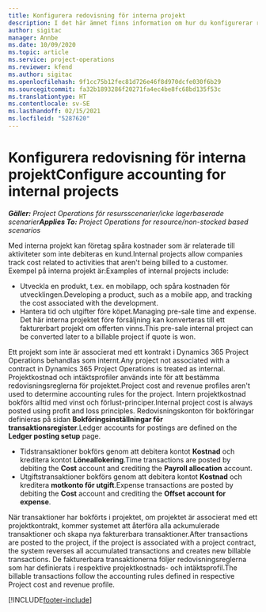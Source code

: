 ```yaml
---
title: Konfigurera redovisning för interna projekt
description: I det här ämnet finns information om hur du konfigurerar redovisningspraxis för interna projekt i Project Operations.
author: sigitac
manager: Annbe
ms.date: 10/09/2020
ms.topic: article
ms.service: project-operations
ms.reviewer: kfend
ms.author: sigitac
ms.openlocfilehash: 9f1cc75b12fec81d726e46f8d970dcfe030f6b29
ms.sourcegitcommit: fa32b1893286f20271fa4ec4be8fc68bd135f53c
ms.translationtype: HT
ms.contentlocale: sv-SE
ms.lasthandoff: 02/15/2021
ms.locfileid: "5287620"
---
```

# <a name="configure-accounting-for-internal-projects"></a><span data-ttu-id="eb52f-103">Konfigurera redovisning för interna projekt</span><span class="sxs-lookup"><span data-stu-id="eb52f-103">Configure accounting for internal projects</span></span>

<span data-ttu-id="eb52f-104">_**Gäller:** Project Operations för resursscenarier/icke lagerbaserade scenarier_</span><span class="sxs-lookup"><span data-stu-id="eb52f-104">_**Applies To:** Project Operations for resource/non-stocked based scenarios_</span></span>

<span data-ttu-id="eb52f-105">Med interna projekt kan företag spåra kostnader som är relaterade till aktiviteter som inte debiteras en kund.</span><span class="sxs-lookup"><span data-stu-id="eb52f-105">Internal projects allow companies track cost related to activities that aren't being billed to a customer.</span></span> <span data-ttu-id="eb52f-106">Exempel på interna projekt är:</span><span class="sxs-lookup"><span data-stu-id="eb52f-106">Examples of internal projects include:</span></span>

- <span data-ttu-id="eb52f-107">Utveckla en produkt, t.ex. en mobilapp, och spåra kostnaden för utvecklingen.</span><span class="sxs-lookup"><span data-stu-id="eb52f-107">Developing a product, such as a mobile app, and tracking the cost associated with the development.</span></span>
- <span data-ttu-id="eb52f-108">Hantera tid och utgifter före köpet.</span><span class="sxs-lookup"><span data-stu-id="eb52f-108">Managing pre-sale time and expense.</span></span> <span data-ttu-id="eb52f-109">Det här interna projektet före försäljning kan konverteras till ett fakturerbart projekt om offerten vinns.</span><span class="sxs-lookup"><span data-stu-id="eb52f-109">This pre-sale internal project can be converted later to a billable project if quote is won.</span></span>

<span data-ttu-id="eb52f-110">Ett projekt som inte är associerat med ett kontrakt i Dynamics 365 Project Operations behandlas som internt.</span><span class="sxs-lookup"><span data-stu-id="eb52f-110">Any project not associated with a contract in Dynamics 365 Project Operations is treated as internal.</span></span> <span data-ttu-id="eb52f-111">Projektkostnad och intäktsprofiler används inte för att bestämma redovisningsreglerna för projektet.</span><span class="sxs-lookup"><span data-stu-id="eb52f-111">Project cost and revenue profiles aren't used to determine accounting rules for the project.</span></span> <span data-ttu-id="eb52f-112">Intern projektkostnad bokförs alltid med vinst och förlust-principer.</span><span class="sxs-lookup"><span data-stu-id="eb52f-112">Internal project cost is always posted using profit and loss principles.</span></span> <span data-ttu-id="eb52f-113">Redovisningskonton för bokföringar definieras på sidan **Bokföringsinställningar för transaktionsregister**.</span><span class="sxs-lookup"><span data-stu-id="eb52f-113">Ledger accounts for postings are defined on the **Ledger posting setup** page.</span></span>

- <span data-ttu-id="eb52f-114">Tidstransaktioner bokförs genom att debitera kontot **Kostnad** och kreditera kontot **Löneallokering**.</span><span class="sxs-lookup"><span data-stu-id="eb52f-114">Time transactions are posted by debiting the **Cost** account and crediting the **Payroll allocation** account.</span></span>
- <span data-ttu-id="eb52f-115">Utgiftstransaktioner bokförs genom att debitera kontot **Kostnad** och kreditera **motkonto för utgift**.</span><span class="sxs-lookup"><span data-stu-id="eb52f-115">Expense transactions are posted by debiting the **Cost** account and crediting the **Offset account for expense**.</span></span>

<span data-ttu-id="eb52f-116">När transaktioner har bokförts i projektet, om projektet är associerat med ett projektkontrakt, kommer systemet att återföra alla ackumulerade transaktioner och skapa nya fakturerbara transaktioner.</span><span class="sxs-lookup"><span data-stu-id="eb52f-116">After transactions are posted to the project, if the project is associated with a project contract, the system reverses all accumulated transactions and creates new billable transactions.</span></span> <span data-ttu-id="eb52f-117">De fakturerbara transaktionerna följer redovisningsreglerna som har definierats i respektive projektkostnads- och intäktsprofil.</span><span class="sxs-lookup"><span data-stu-id="eb52f-117">The billable transactions follow the accounting rules defined in respective Project cost and revenue profile.</span></span>




[!INCLUDE[footer-include](../includes/footer-banner.md)]